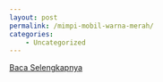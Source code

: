 ```yaml
---
layout: post
permalink: /mimpi-mobil-warna-merah/
categories:
    - Uncategorized
---
```


[Baca Selengkapnya](/06)